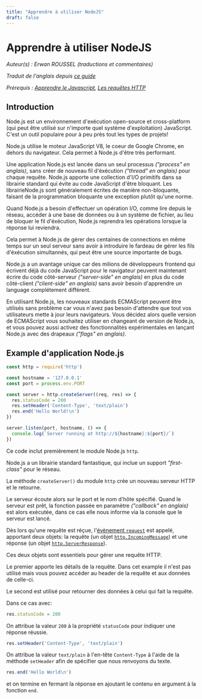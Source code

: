 ```yaml
---
title: "Apprendre à utiliser NodeJS"
draft: false
---
```

# Apprendre à utiliser NodeJS

*Auteur(s) : Erwan ROUSSEL (traductions et commentaires)*

*Traduit de l'anglais depuis [ce guide](https://nodejs.dev)*

*Prérequis : [Apprendre le Javascript](https://developer.mozilla.org/fr/docs/Web/JavaScript/Guide), [Les requêtes HTTP](https://developer.mozilla.org/fr/docs/Web/HTTP/Aper%C3%A7u)*

## Introduction

Node.js est un environnement d'exécution open-source et cross-platform (qui peut être utilisé sur n'importe quel système d'exploitation) JavaScript. C'est un outil populaire pour à peu près tout les types de projets!

Node.js utilise le moteur JavaScript V8, le coeur de Google Chrome, en dehors du navigateur. Cela permet à Node.js d'être très performant.

Une application Node.js est lancée dans un seul processus *("process" en anglais)*, sans créer de nouveau fil d'éxécution *("thread" en anglais)* pour chaque requête. Node.js apporte une collection d'I/O primitifs dans sa librairie standard qui évite au code JavaScript d'être bloquant. Les librairieNode.js sont généralement écrites de manière non-bloquante, faisant de la programmation bloquante une exception plutôt qu'une norme.

Quand Node.js a besoin d'effectuer un opération I/O, comme lire depuis le réseau, accéder à une base de données ou à un système de fichier,  au lieu de bloquer le fil d'éxécution, Node.js reprendra les opérations lorsque la réponse lui reviendra.

Cela permet à Node.js de gérer des centaines de connections en même temps sur un seul serveur sans avoir à introduire le fardeau de gérer les fils d'éxécution simultannés, qui peut être une source importante de bugs.

Node.js a un avantage unique car des milions de développeurs frontend qui écrivent déjà du code JavaScript pour le navigateur peuvent maintenant écrire du code côté-serveur *("server-side" en anglais)* en plus du code côté-client *("client-side" en anglais)* sans avoir besoin d'apprendre un language complétement différent.

En utilisant Node.js, les nouveaux standards ECMAScript peuvent être utilisés sans problème car vous n'avez pas besoin d'attendre que tout vos utilisateurs mette à jour leurs navigateurs. Vous décidez alors quelle version de ECMAScript vous souhaitez utiliser en changeant de version de Node.js, et vous pouvez aussi activez des fonctionnalités expérimentales en lançant Node.js avec des drapeaux *("flags" en anglais)*.

## Example d'application Node.js

```js
const http = require('http')

const hostname = '127.0.0.1'
const port = process.env.PORT

const server = http.createServer((req, res) => {
  res.statusCode = 200
  res.setHeader('Content-Type', 'text/plain')
  res.end('Hello World!\n')
})

server.listen(port, hostname, () => {
  console.log(`Server running at http://${hostname}:${port}/`)
})
```

Ce code inclut premièrement le module Node.js `http`.

Node.js a un librairie standard fantastique, qui inclue un support *"first-class"* pour le réseau.

La méthode `createServer()` du module `http` crée un nouveau  serveur HTTP et le retourne.

Le serveur écoute alors sur le port et le nom d'hôte spécifié. Quand le serveur est prêt, la fonction passée en paramètre *("callback" en anglais)* est alors exécutée, dans ce cas elle nous informe via la console que le serveur est lancé.

Dès lors qu'une requête est réçue, l'[évènement `request`](https://nodejs.org/api/http.html#http_event_request) est appelé, apportant deux objets: la requête (un objet [`http.IncomingMessage`](https://nodejs.org/api/http.html#http_class_http_incomingmessage)) et une réponse (un objet [`http.ServerResponse`](https://nodejs.org/api/http.html#http_class_http_serverresponse)).

Ces deux objets sont essentiels pour gérer une requête HTTP.

Le premier apporte les détails de la requête. Dans cet example il n'est pas utilisé mais vous pouvez accéder au header de la requête et aux données de celle-ci.

Le second est utilisé pour retourner des données à celui qui fait la requête.

Dans ce cas avec:

```js
res.statusCode = 200
```

On attribue la valeur `200` à la propriété `statusCode` pour indiquer une réponse réussie.

```js
res.setHeader('Content-Type', 'text/plain')
```

On attribue la valeur `text/plain` à l'en-tête `Content-Type` à l'aide de la méthode `setHeader` afin de spécifier que nous renvoyons du texte.

```js
res.end('Hello World\n')
```

et on termine en fermant la réponse en ajoutant le contenu en argument à la fonction `end`.
